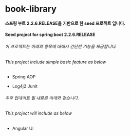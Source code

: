 # book-library
#### 스프링 부트 2.2.6.RELEASE을 기반으로 한 seed 프로젝트 입니다.

#### Seed project for spring boot 2.2.6.RELEASE

###### 이 프로젝트는 아래의 항목에 대해서 간단한 기능을 제공합니다. 

###### This project include simple basic feature as below 

* Spring AOP 

* Log4j2 Junit

###### 추후 업데이트 될 내용은 아래와 같습니다. 

###### This project will include as below 

* Angular UI
